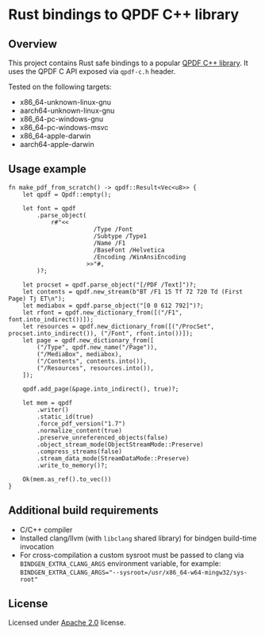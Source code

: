 # Rust bindings to QPDF C++ library

## Overview

This project contains Rust safe bindings to a popular [QPDF C++ library](https://github.com/qpdf/qpdf).
It uses the QPDF C API exposed via `qpdf-c.h` header.

Tested on the following targets:

* x86_64-unknown-linux-gnu
* aarch64-unknown-linux-gnu
* x86_64-pc-windows-gnu
* x86_64-pc-windows-msvc
* x86_64-apple-darwin
* aarch64-apple-darwin

## Usage example

```rust,no_run
fn make_pdf_from_scratch() -> qpdf::Result<Vec<u8>> {
    let qpdf = Qpdf::empty();

    let font = qpdf
        .parse_object(
            r#"<<
                        /Type /Font
                        /Subtype /Type1
                        /Name /F1
                        /BaseFont /Helvetica
                        /Encoding /WinAnsiEncoding
                      >>"#,
        )?;

    let procset = qpdf.parse_object("[/PDF /Text]")?;
    let contents = qpdf.new_stream(b"BT /F1 15 Tf 72 720 Td (First Page) Tj ET\n");
    let mediabox = qpdf.parse_object("[0 0 612 792]")?;
    let rfont = qpdf.new_dictionary_from([("/F1", font.into_indirect())]);
    let resources = qpdf.new_dictionary_from([("/ProcSet", procset.into_indirect()), ("/Font", rfont.into())]);
    let page = qpdf.new_dictionary_from([
        ("/Type", qpdf.new_name("/Page")),
        ("/MediaBox", mediabox),
        ("/Contents", contents.into()),
        ("/Resources", resources.into()),
    ]);

    qpdf.add_page(&page.into_indirect(), true)?;

    let mem = qpdf
        .writer()
        .static_id(true)
        .force_pdf_version("1.7")
        .normalize_content(true)
        .preserve_unreferenced_objects(false)
        .object_stream_mode(ObjectStreamMode::Preserve)
        .compress_streams(false)
        .stream_data_mode(StreamDataMode::Preserve)
        .write_to_memory()?;

    Ok(mem.as_ref().to_vec())
}
```

## Additional build requirements

* C/C++ compiler
* Installed clang/llvm (with `libclang` shared library) for bindgen build-time invocation
* For cross-compilation a custom sysroot must be passed to clang via `BINDGEN_EXTRA_CLANG_ARGS`
   environment variable, for example: `BINDGEN_EXTRA_CLANG_ARGS="--sysroot=/usr/x86_64-w64-mingw32/sys-root"`

## License

Licensed under [Apache 2.0](https://opensource.org/licenses/Apache-2.0) license.
